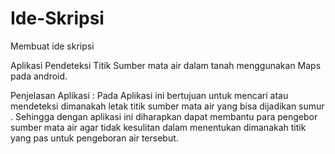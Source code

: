 # Ide-Skripsi
Membuat ide skripsi

Aplikasi Pendeteksi Titik Sumber mata air dalam tanah menggunakan Maps pada android.

Penjelasan Aplikasi :
Pada Aplikasi ini bertujuan untuk mencari atau mendeteksi dimanakah letak titik sumber mata air yang bisa dijadikan sumur . Sehingga dengan aplikasi ini diharapkan dapat membantu para pengebor sumber mata air agar tidak kesulitan dalam menentukan dimanakah titik yang pas untuk pengeboran air tersebut. 
